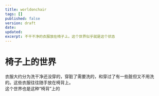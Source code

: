 ```yaml
---
title: worldonchair
tags: []
published: false
version: draft
date:
updated:
excerpt: 不干不净的衣服放在椅子上。这个世界似乎就是这个状态
---
```

# 椅子上的世界

衣服大约分为洗干净还没穿的，穿脏了需要洗的，和穿过了有一些脏但又不用洗的。这些衣服往往随手放在椅背上。  
这个世界也是这种“椅背”上的
